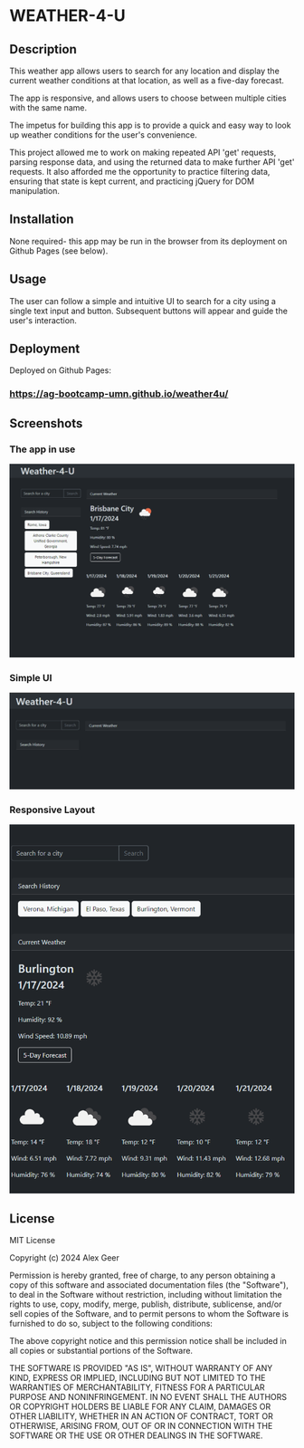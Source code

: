 # WEATHER-4-U

## Description
This weather app allows users to search for any location and display the current weather conditions at that location, as well as a five-day forecast.

The app is responsive, and allows users to choose between multiple cities with the same name.

The impetus for building this app is to provide a quick and easy way to look up weather conditions for the user's convenience. 

This project allowed me to work on making repeated API 'get' requests, parsing response data, and using the returned data to make further API 'get' requests.
It also afforded me the opportunity to practice filtering data, ensuring that state is kept current, and practicing jQuery for DOM manipulation.

## Installation
None required- this app may be run in the browser from its deployment on Github Pages (see below).

## Usage
The user can follow a simple and intuitive UI to search for a city using a single text input and button. Subsequent buttons will appear and guide the user's interaction.

## Deployment
Deployed on Github Pages: 
### https://ag-bootcamp-umn.github.io/weather4u/

## Screenshots
### The app in use
![App in use](./assets/images/image.png)
### Simple UI
![App at the beginning](./assets/images/image-1.png)
### Responsive Layout
![Responsive design](./assets/images/image-2.png)

## License

MIT License

Copyright (c) 2024 Alex Geer

Permission is hereby granted, free of charge, to any person obtaining a copy
of this software and associated documentation files (the "Software"), to deal
in the Software without restriction, including without limitation the rights
to use, copy, modify, merge, publish, distribute, sublicense, and/or sell
copies of the Software, and to permit persons to whom the Software is
furnished to do so, subject to the following conditions:

The above copyright notice and this permission notice shall be included in all
copies or substantial portions of the Software.

THE SOFTWARE IS PROVIDED "AS IS", WITHOUT WARRANTY OF ANY KIND, EXPRESS OR
IMPLIED, INCLUDING BUT NOT LIMITED TO THE WARRANTIES OF MERCHANTABILITY,
FITNESS FOR A PARTICULAR PURPOSE AND NONINFRINGEMENT. IN NO EVENT SHALL THE
AUTHORS OR COPYRIGHT HOLDERS BE LIABLE FOR ANY CLAIM, DAMAGES OR OTHER
LIABILITY, WHETHER IN AN ACTION OF CONTRACT, TORT OR OTHERWISE, ARISING FROM,
OUT OF OR IN CONNECTION WITH THE SOFTWARE OR THE USE OR OTHER DEALINGS IN THE
SOFTWARE.